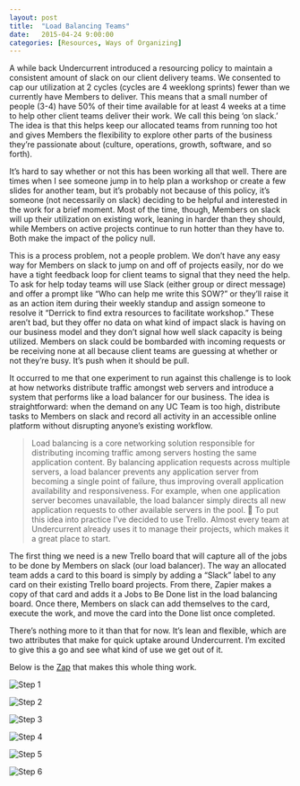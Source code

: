```yaml
---
layout: post
title:  "Load Balancing Teams"
date:   2015-04-24 9:00:00
categories: [Resources, Ways of Organizing]
---
```


A while back Undercurrent introduced a resourcing policy to maintain a consistent amount of slack on our client delivery teams. We consented to cap our utilization at 2 cycles (cycles are 4 weeklong sprints) fewer than we currently have Members to deliver. This means that a small number of people (3-4) have 50% of their time available for at least 4 weeks at a time to help other client teams deliver their work. We call this being ‘on slack.’ The idea is that this helps keep our allocated teams from running too hot and gives Members the flexibility to explore other parts of the business they’re passionate about (culture, operations, growth, software, and so forth).

It’s hard to say whether or not this has been working all that well. There are times when I see someone jump in to help plan a workshop or create a few slides for another team, but it’s probably not because of this policy, it’s someone (not necessarily on slack) deciding to be helpful and interested in the work for a brief moment. Most of the time, though, Members on slack will up their utilization on existing work, leaning in harder than they should, while Members on active projects continue to run hotter than they have to. Both make the impact of the policy null.

This is a process problem, not a people problem. We don’t have any easy way for Members on slack to jump on and off of projects easily, nor do we have a tight feedback loop for client teams to signal that they need the help. To ask for help today teams will use Slack (either group or direct message) and offer a prompt like “Who can help me write this SOW?” or they’ll raise it as an action item during their weekly standup and assign someone to resolve it “Derrick to find extra resources to facilitate workshop.” These aren’t bad, but they offer no data on what kind of impact slack is having on our business model and they don’t signal how well slack capacity is being utilized. Members on slack could be bombarded with incoming requests or be receiving none at all because client teams are guessing at whether or not they’re busy. It’s push when it should be pull. 

It occurred to me that one experiment to run against this challenge is to look at how networks distribute traffic amongst web servers and introduce a system that performs like a load balancer for our business. The idea is straightforward: when the demand on any UC Team is too high, distribute tasks to Members on slack and record all activity in an accessible online platform without disrupting anyone’s existing workflow.

> Load balancing is a core networking solution responsible for distributing incoming traffic among servers hosting the same application content. By balancing application requests across multiple servers, a load balancer prevents any application server from becoming a single point of failure, thus improving overall application availability and responsiveness. For example, when one application server becomes unavailable, the load balancer simply directs all new application requests to other available servers in the pool.

To put this idea into practice I’ve decided to use Trello. Almost every team at Undercurrent already uses it to manage their projects, which makes it a great place to start. 

The first thing we need is a new Trello board that will capture all of the jobs to be done by Members on slack (our load balancer). The way an allocated team adds a card to this board is simply by adding a “Slack” label to any card on their existing Trello board projects. From there, Zapier makes a copy of that card and adds it a Jobs to Be Done list in the load balancing board. Once there, Members on slack can add themselves to the card, execute the work, and move the card into the Done list once completed.

There’s nothing more to it than that for now. It’s lean and flexible, which are two attributes that make for quick uptake around Undercurrent. I’m excited to give this a go and see what kind of use we get out of it. 

Below is the [Zap](https://zapier.com) that makes this whole thing work.

![Step 1](http://i.imgur.com/wZqWCRv.png)

![Step 2](http://i.imgur.com/d3iwIq0.png)

![Step 3](http://i.imgur.com/MyelWs8.png)

![Step 4](http://i.imgur.com/oLF2hxG.png)

![Step 5](http://i.imgur.com/59soHue.png)

![Step 6](http://i.imgur.com/cQTIpYb.png)


[jekyll-gh]: https://github.com/mojombo/jekyll
[jekyll]:    http://jekyllrb.com
